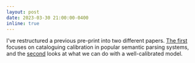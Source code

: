 ```yaml
---
layout: post
date: 2023-03-30 21:00:00-0400
inline: true
---
```


I've restructured a previous pre-print into two different papers. [The first](https://arxiv.org/abs/2211.07443) focuses on cataloguing calibration in popular semantic parsing systems, and the [second](https://arxiv.org/abs/2303.16857) looks at what we can do with a well-calibrated model.
